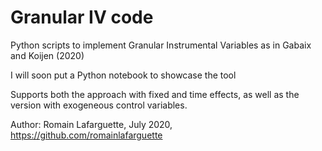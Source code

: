 # Granular IV code
Python scripts to implement Granular Instrumental Variables as in Gabaix and
Koijen (2020)

I will soon put a Python notebook to showcase the tool

Supports both the approach with fixed and time effects, as well as the version
with exogeneous control variables. 

Author: Romain Lafarguette, July 2020, https://github.com/romainlafarguette 


